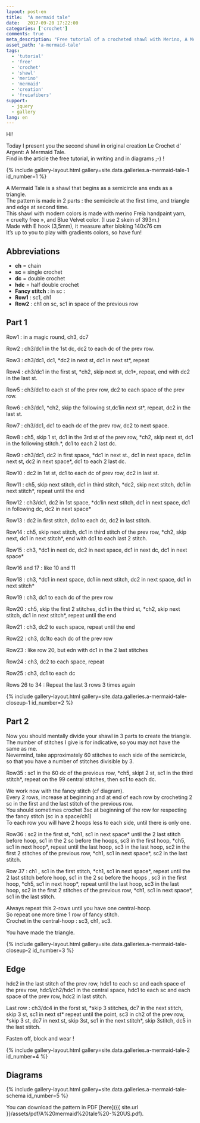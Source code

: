 ```yaml
---
layout: post-en
title:  "A mermaid tale"
date:   2017-09-20 17:22:00
categories: ['crochet']
comments: true
meta_description: "Free tutorial of a crocheted shawl with Merino, A Mermaid Tale"
asset_path: 'a-mermaid-tale'
tags:
  - 'tutorial'
  - 'free'
  - 'crochet'
  - 'shawl'
  - 'merino'
  - 'mermaid'
  - 'creation'
  - 'freiafibers'
support:
  - jquery
  - gallery
lang: en
---
```


Hi!

Today I present you the second shawl in original creation Le Crochet d' Argent: A Mermaid Tale.  
Find in the article the free tutorial, in writing and in diagrams ;-) !

{% include gallery-layout.html gallery=site.data.galleries.a-mermaid-tale-1 id_number=1 %}

A Mermaid Tale is a shawl that begins as a semicircle ans ends as a triangle.  
The pattern is made in 2 parts : the semicircle at the first time, and triangle and edge at second time.  
This shawl with modern colors is made with merino Freïa handpaint yarn, « cruelty free », and Blue Velvet color. (I use 2 skein of 393m.)  
Made with E hook (3,5mm), it measure after bloking 140x76 cm  
It’s up to you to play with gradients colors, so have fun!

## Abbreviations

* **ch** = chain
* **sc** = single crochet
* **dc** = double crochet
* **hdc** = half double crochet
* **Fancy stitch** : in sc : 
* **Row1** : sc1, ch1
* **Row2** : ch1 on sc, sc1 in space of the previous row

## Part 1

Row1 : in a magic round, ch3, dc7

Row2 : ch3/dc1 in the 1st dc, dc2 to each dc of the prev row.

Row3 : ch3/dc1, dc1, \*dc2 in next st, dc1 in next st\*, repeat

Row4 : ch3/dc1 in the first st, \*ch2, skip next st, dc1\*, repeat, end with dc2 in the last st.

Row5 : ch3/dc1 to each st of the prev row, dc2 to each space of the prev row.

Row6 : ch3/dc1, \*ch2, skip the following st,dc1in next st\*, repeat, dc2 in the last st.

Row7 : ch3/dc1, dc1 to each dc of the prev row, dc2 to next space.

Row8 : ch5, skip 1 st, dc1 in the 3rd st of the prev row, \*ch2, skip next st, dc1 in the following stitch.\*, dc1 to each 2 last dc.

Row9 : ch3/dc1, dc2 in first space, \*dc1 in next st., dc1 in next space, dc1 in next st, dc2 in next space\*, dc1 to each 2 last dc.

Row10 : dc2 in 1st st, dc1 to each dc of prev row, dc2 in last st.

Row11 : ch5, skip next stitch, dc1 in third stitch, \*dc2, skip next stitch, dc1 in next stitch\*, repeat until the end

Row12 : ch3/dc1, dc2 in 1st space, \*dc1in next stitch, dc1 in next space, dc1 in following dc, dc2 in next space\*

Row13 : dc2 in first stitch, dc1 to each dc, dc2 in last stitch.

Row14 : ch5, skip next stitch, dc1 in third stitch of the prev row, \*ch2, skip next, dc1 in next stitch\*, end with dc1 to each last 2 stitch.

Row15 : ch3, \*dc1 in next dc, dc2 in next space, dc1 in next dc, dc1 in next space\*

Row16 and 17 : like 10 and 11

Row18 : ch3, \*dc1 in next space, dc1 in next stitch, dc2 in next space, dc1 in next stitch\*

Row19 : ch3, dc1 to each dc of the prev row

Row20 : ch5, skip the first 2 stitches, dc1 in the third st, \*ch2, skip next stitch, dc1 in next stitch\*, repeat until the end

Row21 : ch3, dc2 to each space, repeat until the end

Row22 : ch3, dc1to each dc of the prev row

Row23 : like row 20, but edn with dc1 in the 2 last stitches

Row24 : ch3, dc2 to each space, repeat

Row25 : ch3, dc1 to each dc

Rows 26 to 34 : Repeat the last 3 rows 3 times again

{% include gallery-layout.html gallery=site.data.galleries.a-mermaid-tale-closeup-1 id_number=2 %}

## Part 2

Now you should mentally divide your shawl in 3 parts to create the triangle. The number of stitches I give is for indicative, so you may not have the same as me.  
Nevermind, take approximately 60 stitches to each side of the semicircle, so that you have a number of stitches divisible by 3.

Row35 : sc1 in the 60 dc of the previous row, \*ch5, skipt 2 st, sc1 in the third stitch\*, repeat on the 99 central stitches, then sc1 to each dc.

We work now with the fancy stitch (cf diagram).  
Every 2 rows, increase at beginning and at end of each row by crocheting 2 sc in the first and the last stitch of the previous row.  
You should sometimes crochet 3sc at beginning of the row for respecting the fancy stitch (sc in a space/ch1)  
To each row you will have 2 hoops less to each side, until there is only one.  

Row36 : sc2 in the first st, \*ch1, sc1 in next space\* until the 2 last stitch before hoop, sc1  in the 2 sc before the hoops, sc3 in the first hoop, \*ch5, sc1 in next hoop\*, repeat until the last hoop, sc3 in the last hoop, sc2 in the first 2 stitches of the previous row, \*ch1, sc1 in next space\*, sc2 in the last stitch.

Row 37 : ch1 , sc1 in the first stitch, \*ch1, sc1 in next space\*, repeat until the 2 last stitch before hoop, sc1  in the 2 sc before the hoops , sc3 in the first hoop, \*ch5, sc1 in next hoop\*, repeat until the last hoop, sc3 in the last hoop, sc2 in the first 2 stitches of the previous row, \*ch1, sc1 in next space\*, sc1 in the last stitch.

Always repeat this 2-rows until you have one central-hoop.  
So repeat one more time 1 row of fancy stitch.  
Crochet in the central-hoop : sc3, ch1, sc3.  

You have made the triangle.

{% include gallery-layout.html gallery=site.data.galleries.a-mermaid-tale-closeup-2 id_number=3 %}

## Edge

hdc2 in the last stitch of the prev row, hdc1 to each sc and each space of the prev row, hdc1/ch2/hdc1 in the central space, hdc1 to each sc and each space of the prev row, hdc2 in last stitch.

Last row : ch3/dc4 in the forst st, \*skip 3 stitches, dc7 in the next stitch, skip 3 st, sc1 in next st\* repeat until the point, sc3 in ch2 of the prev row, \*skip 3 st, dc7 in next st, skip 3st, sc1 in the next stitch\*, skip 3stitch, dc5 in the last stitch.

Fasten off, block and wear !


{% include gallery-layout.html gallery=site.data.galleries.a-mermaid-tale-2 id_number=4 %}

## Diagrams

{% include gallery-layout.html gallery=site.data.galleries.a-mermaid-tale-schema id_number=5 %}

You can download the pattern in PDF [here]({{ site.url }}/assets/pdf/A%20mermaid%20tale%20-%20US.pdf).
